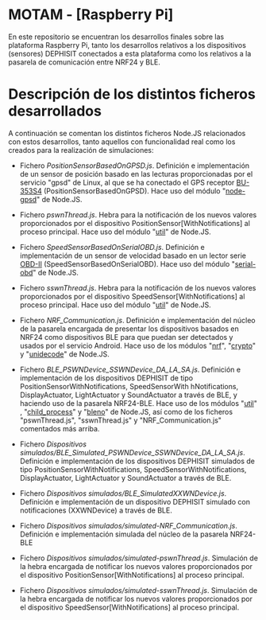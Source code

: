 # **MOTAM - [Raspberry Pi]** #

En este repositorio se encuentran los desarrollos finales sobre las plataforma Raspberry Pi, tanto los desarrollos relativos a los dispositivos (sensores) DEPHISIT conectados a esta plataforma como los relativos a la pasarela de comunicación entre NRF24 y BLE.


# Descripción de los distintos ficheros desarrollados #

A continuación se comentan los distintos ficheros Node.JS relacionados con estos desarrollos, tanto aquellos con funcionalidad real como los creados para la realización de simulaciones:

- Fichero *PositionSensorBasedOnGPSD.js*. Definición e implementación de un sensor de posición basado en las lecturas proporcionadas por el servicio "gpsd" de Linux, al que se ha conectado el GPS receptor [BU-353S4](http://usglobalsat.com/p-688-bu-353-s4.aspx) (PositionSensorBasedOnGPSD). Hace uso del módulo "[node-gpsd](https://www.npmjs.com/package/node-gpsd)" de Node.JS.

- Fichero *pswnThread.js*. Hebra para la notificación de los nuevos valores proporcionados por el dispositivo PositionSensor[WithNotifications] al proceso principal. Hace uso del módulo "[util](https://nodejs.org/api/util.html)" de Node.JS.

- Fichero *SpeedSensorBasedOnSerialOBD.js*. Definición e implementación de un sensor de velocidad basado en un lector serie [OBD-II](http://www.amazon.es/Interfaz-Diagnostico-Lector-Codigos-Diagnosis/dp/B00CNZNSYA/ref=sr_1_4?ie=UTF8&qid=1454340665&sr=8-4&keywords=ELM327+usb) (SpeedSensorBasedOnSerialOBD). Hace uso del módulo "[serial-obd](https://www.npmjs.com/package/serial-obd)" de Node.JS.

- Fichero *sswnThread.js*. Hebra para la notificación de los nuevos valores proporcionados por el dispositivo SpeedSensor[WithNotifications] al proceso principal. Hace uso del módulo "[util](https://nodejs.org/api/util.html)" de Node.JS.

- Fichero *NRF_Communication.js*. Definición e implementación del núcleo de la pasarela encargada de presentar los dispositivos basados en NRF24 como dispositivos BLE para que puedan ser detectados y usados por el servicio Android. Hace uso de los módulos "[nrf](https://www.npmjs.com/package/nrf)",  "[crypto](https://nodejs.org/api/crypto.html)" y "[unidecode](https://www.npmjs.com/package/unidecode)" de Node.JS.

- Fichero *BLE_PSWNDevice_SSWNDevice_DA_LA_SA.js*. Definición e implementación de los dispositivos DEPHISIT de tipo PositionSensorWithNotifications, SpeedSensorWith hNotifications, DisplayActuator, LightActuator y SoundActuator a través de BLE, y haciendo uso de la pasarela NRF24-BLE. Hace uso de los módulos "[util](https://nodejs.org/api/util.html)" , "[child_process](https://nodejs.org/api/child_process.html)" y "[bleno](https://www.npmjs.com/package/bleno)" de Node.JS, así como de los ficheros  "pswnThread.js", "sswnThread.js" y "NRF_Communication.js" comentados más arriba.

- Fichero *Dispositivos simulados/BLE_Simulated_PSWNDevice_SSWNDevice_DA_LA_SA.js*. Definición e implementación de los dispositivos DEPHISIT simulados de tipo PositionSensorWithNotifications, SpeedSensorWithNotifications, DisplayActuator, LightActuator y SoundActuator a través de BLE.

- Fichero *Dispositivos simulados/BLE_SimulatedXXWNDevice.js*. Definición e implementación de un dispositivo DEPHISIT simulado con notificaciones (XXWNDevice) a través de BLE.

- Fichero *Dispositivos simulados/simulated-NRF_Communication.js*. Definición e implementación simulada del núcleo de la pasarela NRF24-BLE 

- Fichero *Dispositivos simulados/simulated-pswnThread.js*. Simulación de la hebra encargada de notificar los nuevos valores proporcionados por el dispositivo PositionSensor[WithNotifications] al proceso principal.

- Fichero *Dispositivos simulados/simulated-sswnThread.js*. Simulación de la hebra encargada de notificar los nuevos valores proporcionados por el dispositivo SpeedSensor[WithNotifications] al proceso principal.
